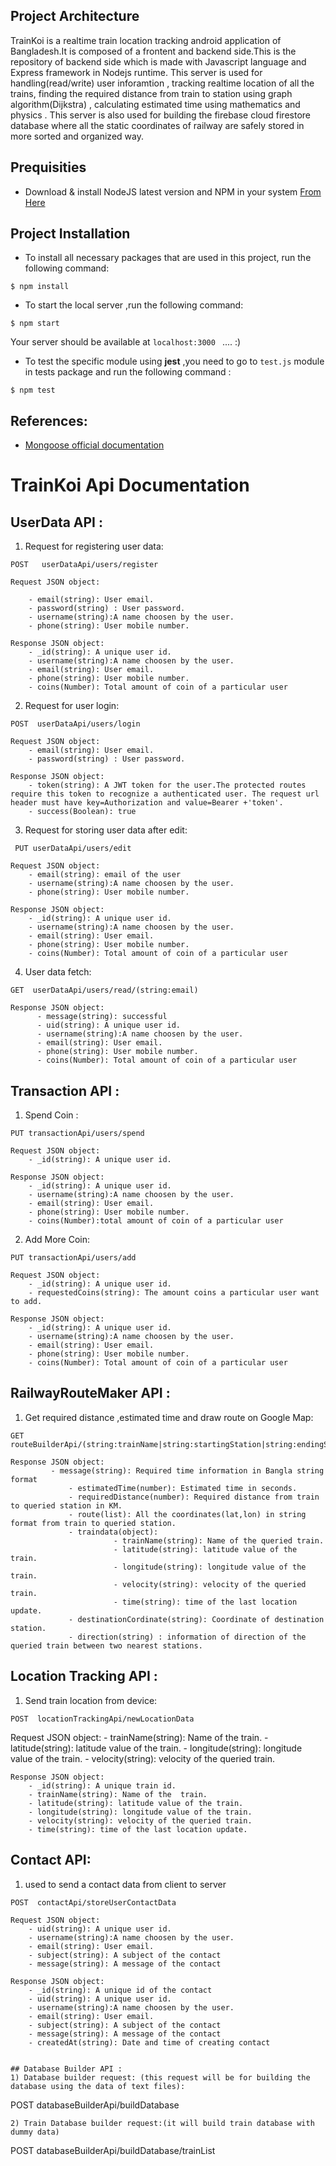 
## Project Architecture

TrainKoi is a realtime train location tracking android application of Bangladesh.It is composed of a frontent and backend side.This is the repository of backend side which is made with Javascript language and Express framework in Nodejs runtime.
This server is used for handling(read/write) user inforamtion , tracking realtime location of all the trains, finding the required distance from train to station using
graph algorithm(Dijkstra) , calculating estimated time using mathematics and physics .
This server is also used for building the firebase cloud firestore database where all the static coordinates of railway are safely stored in more sorted and organized way.


## Prequisities
- Download & install NodeJS latest version and NPM in your system [From Here](https://nodejs.org/en/download/ )

  
  

## Project Installation

- To install all necessary packages that are used in this project, run the following command:

```
$ npm install  
```

- To start the local server ,run the following command:

```
$ npm start   
```
Your server should be available at  ```localhost:3000 ``` .... :)

- To test the specific module using  **jest** ,you need to go to ``test.js`` module in tests package and run the following command :
```
$ npm test
```

## References:
- [Mongoose official documentation](https://mongoosejs.com/docs/index.html )


# TrainKoi Api Documentation 


## UserData API :

1) Request for registering user data:
```
POST   userDataApi/users/register  
```
```
Request JSON object: 
    
    - email(string): User email.
    - password(string) : User password.
    - username(string):A name choosen by the user.
    - phone(string): User mobile number.
  
Response JSON object:
    - _id(string): A unique user id.
    - username(string):A name choosen by the user.
    - email(string): User email.
    - phone(string): User mobile number.
    - coins(Number): Total amount of coin of a particular user
```
2) Request for user login:
```
POST  userDataApi/users/login
```
```
Request JSON object:
    - email(string): User email.
    - password(string) : User password.

Response JSON object:
    - token(string): A JWT token for the user.The protected routes require this token to recognize a authenticated user. The request url header must have key=Authorization and value=Bearer +'token'.
    - success(Boolean): true

```

3) Request for storing user data after edit:
```
 PUT userDataApi/users/edit   
```
```
Request JSON object:
    - email(string): email of the user
    - username(string):A name choosen by the user.
    - phone(string): User mobile number.

Response JSON object:
    - _id(string): A unique user id.
    - username(string):A name choosen by the user.
    - email(string): User email.
    - phone(string): User mobile number.
    - coins(Number): Total amount of coin of a particular user
```

4) User data fetch:
```
GET  userDataApi/users/read/(string:email)
```
```
Response JSON object:
      - message(string): successful
      - uid(string): A unique user id.
      - username(string):A name choosen by the user.
      - email(string): User email.
      - phone(string): User mobile number.
      - coins(Number): Total amount of coin of a particular user
```
	  

## Transaction API :

1) Spend Coin :
```   
PUT transactionApi/users/spend
```
``` 
Request JSON object:
    - _id(string): A unique user id.
      
Response JSON object:
    - _id(string): A unique user id.
    - username(string):A name choosen by the user.
    - email(string): User email.
    - phone(string): User mobile number.
    - coins(Number):total amount of coin of a particular user

```

2) Add More Coin:
```
PUT transactionApi/users/add
``` 
```
Request JSON object:
	- _id(string): A unique user id.
    - requestedCoins(string): The amount coins a particular user want to add.

Response JSON object:
    - _id(string): A unique user id.
    - username(string):A name choosen by the user.
    - email(string): User email.
    - phone(string): User mobile number.
    - coins(Number): Total amount of coin of a particular user

```

## RailwayRouteMaker API :

1) Get required distance ,estimated time and draw route on Google Map:
```
GET  routeBuilderApi/(string:trainName|string:startingStation|string:endingStation|string:serviceNo/
```     
```
Response JSON object:
	     - message(string): Required time information in Bangla string format
             - estimatedTime(number): Estimated time in seconds.
             - requiredDistance(number): Required distance from train to queried station in KM.
             - route(list): All the coordinates(lat,lon) in string format from train to queried station.
             - traindata(object): 
                       - trainName(string): Name of the queried train.
                       - latitude(string): latitude value of the train.
                       - longitude(string): longitude value of the train.
                       - velocity(string): velocity of the queried train.
                       - time(string): time of the last location update.
             - destinationCordinate(string): Coordinate of destination station.
             - direction(string) : information of direction of the queried train between two nearest stations.

```

## Location Tracking API :

1) Send train location from device:
```
POST  locationTrackingApi/newLocationData
```
Request JSON object:
    - trainName(string): Name of the train.
    - latitude(string): latitude value of the train.
    - longitude(string): longitude value of the train.
    - velocity(string): velocity of the queried train.
    

```
Response JSON object:
    - _id(string): A unique train id.
    - trainName(string): Name of the  train.
    - latitude(string): latitude value of the train.
    - longitude(string): longitude value of the train.
    - velocity(string): velocity of the queried train.
    - time(string): time of the last location update.

```
## Contact API:
1) used to send a contact data from client to server

```
POST  contactApi/storeUserContactData
```
```
Request JSON object:
    - uid(string): A unique user id.
    - username(string):A name choosen by the user.
    - email(string): User email.
    - subject(string): A subject of the contact
    - message(string): A message of the contact

Response JSON object:
    - _id(string): A unique id of the contact
    - uid(string): A unique user id.
    - username(string):A name choosen by the user.
    - email(string): User email.
    - subject(string): A subject of the contact
    - message(string): A message of the contact
    - createdAt(string): Date and time of creating contact


## Database Builder API :
1) Database builder request: (this request will be for building the database using the data of text files):
```
 POST databaseBuilderApi/buildDatabase   
```
2) Train Database builder request:(it will build train database with dummy data)
```
 POST  databaseBuilderApi/buildDatabase/trainList  
```


